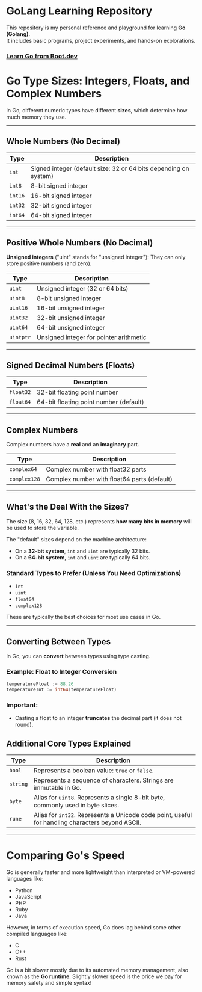 # GoLang Learning Repository

This repository is my personal reference and playground for learning **Go (Golang)**.  
It includes basic programs, project experiments, and hands-on explorations.

### [Learn Go from Boot.dev](https://boot.dev/learn/learn-golang)


# Go Type Sizes: Integers, Floats, and Complex Numbers

In Go, different numeric types have different **sizes**, which determine how much memory they use.

---

## Whole Numbers (No Decimal)

| Type    | Description                                                      |
| ------- | ---------------------------------------------------------------- |
| `int`   | Signed integer (default size: 32 or 64 bits depending on system) |
| `int8`  | 8-bit signed integer                                             |
| `int16` | 16-bit signed integer                                            |
| `int32` | 32-bit signed integer                                            |
| `int64` | 64-bit signed integer                                            |

---

## Positive Whole Numbers (No Decimal)

**Unsigned integers** ("uint" stands for "unsigned integer"):
They can only store positive numbers (and zero).

| Type      | Description                             |
| --------- | --------------------------------------- |
| `uint`    | Unsigned integer (32 or 64 bits)        |
| `uint8`   | 8-bit unsigned integer                  |
| `uint16`  | 16-bit unsigned integer                 |
| `uint32`  | 32-bit unsigned integer                 |
| `uint64`  | 64-bit unsigned integer                 |
| `uintptr` | Unsigned integer for pointer arithmetic |

---

## Signed Decimal Numbers (Floats)

| Type      | Description                            |
| --------- | -------------------------------------- |
| `float32` | 32-bit floating point number           |
| `float64` | 64-bit floating point number (default) |

---

## Complex Numbers

Complex numbers have a **real** and an **imaginary** part.

| Type         | Description                                 |
| ------------ | ------------------------------------------- |
| `complex64`  | Complex number with float32 parts           |
| `complex128` | Complex number with float64 parts (default) |

---

## What's the Deal With the Sizes?

The size (8, 16, 32, 64, 128, etc.) represents **how many bits in memory** will be used to store the variable.

The "default" sizes depend on the machine architecture:

* On a **32-bit system**, `int` and `uint` are typically 32 bits.
* On a **64-bit system**, `int` and `uint` are typically 64 bits.

### Standard Types to Prefer (Unless You Need Optimizations)

* `int`
* `uint`
* `float64`
* `complex128`

These are typically the best choices for most use cases in Go.

---

## Converting Between Types

In Go, you can **convert** between types using type casting.

### Example: Float to Integer Conversion

```go
temperatureFloat := 88.26
temperatureInt := int64(temperatureFloat)
```

### Important:

* Casting a float to an integer **truncates** the decimal part (it does not round).


## Additional Core Types Explained

| Type         | Description                                                                                      |
| ------------ | ------------------------------------------------------------------------------------------------ |
| `bool`       | Represents a boolean value: `true` or `false`.                                                   |
| `string`     | Represents a sequence of characters. Strings are immutable in Go.                                |
| `byte`       | Alias for `uint8`. Represents a single 8-bit byte, commonly used in byte slices.                 |
| `rune`       | Alias for `int32`. Represents a Unicode code point, useful for handling characters beyond ASCII. |

---

# Comparing Go's Speed

Go is generally faster and more lightweight than interpreted or VM-powered languages like:

- Python
- JavaScript
- PHP
- Ruby
- Java

However, in terms of execution speed, Go does lag behind some other compiled languages like:

- C
- C++
- Rust

Go is a bit slower mostly due to its automated memory management, also known as the **Go runtime**. Slightly slower speed is the price we pay for memory safety and simple syntax!
